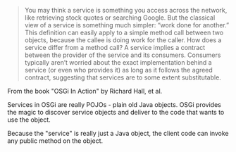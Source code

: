 >You may think a service is something you access across the network, like retrieving stock 
quotes or searching Google. But the classical view of a service is something much simpler: 
“work done for another.” This definition can easily apply to a simple method call between 
two objects, because the callee is doing work for the caller. How does a service differ from 
a method call? A service implies a contract between the provider of the service and its consumers. 
Consumers typically aren’t worried about the exact implementation behind a service (or even who 
provides it) as long as it follows the agreed contract, suggesting that services are to some extent
 substitutable.

From the book "OSGi In Action" by Richard Hall, et al.

Services in OSGi are really POJOs - plain old Java objects. OSGi provides the magic to discover 
service objects and deliver to the code that wants to use the object. 

Because the "service" is really just a Java object, the client code can invoke any public method 
on the object.